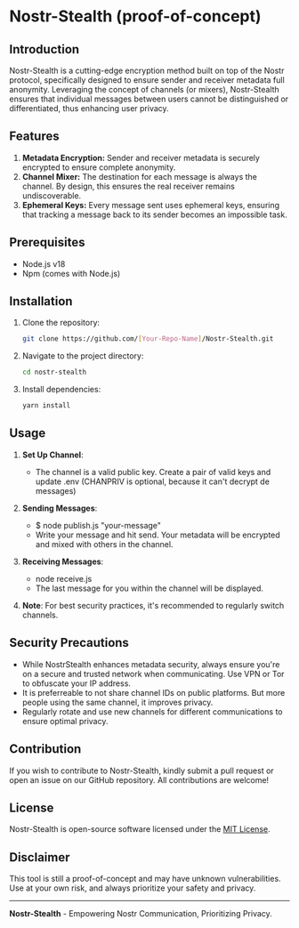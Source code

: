 # Nostr-Stealth (proof-of-concept)

## Introduction

Nostr-Stealth is a cutting-edge encryption method built on top of the Nostr protocol, specifically designed to ensure sender and receiver metadata full anonymity. Leveraging the concept of channels (or mixers), Nostr-Stealth ensures that individual messages between users cannot be distinguished or differentiated, thus enhancing user privacy.

## Features

1. **Metadata Encryption:** Sender and receiver metadata is securely encrypted to ensure complete anonymity.
2. **Channel Mixer:** The destination for each message is always the channel. By design, this ensures the real receiver remains undiscoverable.
3. **Ephemeral Keys:** Every message sent uses ephemeral keys, ensuring that tracking a message back to its sender becomes an impossible task.

## Prerequisites

- Node.js v18
- Npm (comes with Node.js)

## Installation

1. Clone the repository:
   ```bash
   git clone https://github.com/[Your-Repo-Name]/Nostr-Stealth.git
   ```

2. Navigate to the project directory:
   ```bash
   cd nostr-stealth
   ```

3. Install dependencies:
   ```bash
   yarn install
   ```

## Usage

1. **Set Up Channel**:
   - The channel is a valid public key. Create a pair of valid keys and update .env (CHANPRIV is optional, because it can't decrypt de messages)

2. **Sending Messages**:
   - $ node publish.js "your-message"
   - Write your message and hit send. Your metadata will be encrypted and mixed with others in the channel.

1. **Receiving Messages**:
   - node receive.js
   - The last message for you within the channel will be displayed.

2. **Note**: For best security practices, it's recommended to regularly switch channels.

## Security Precautions

- While NostrStealth enhances metadata security, always ensure you're on a secure and trusted network when communicating. Use VPN or Tor to obfuscate your IP address.
- It is preferreable to not share channel IDs on public platforms. But more people using the same channel, it improves privacy.
- Regularly rotate and use new channels for different communications to ensure optimal privacy.

## Contribution

If you wish to contribute to Nostr-Stealth, kindly submit a pull request or open an issue on our GitHub repository. All contributions are welcome!

## License

Nostr-Stealth is open-source software licensed under the [MIT License](https://opensource.org/licenses/MIT).

## Disclaimer

This tool is still a proof-of-concept and may have unknown vulnerabilities. Use at your own risk, and always prioritize your safety and privacy.

---

**Nostr-Stealth** - Empowering Nostr Communication, Prioritizing Privacy.